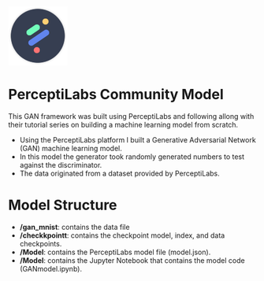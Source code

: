 [![PerceptiLabs](./pl_logo.png)](https://www.perceptilabs.com/home)

# PerceptiLabs Community Model

This GAN framework was built using PerceptiLabs and following allong with their tutorial series on building a machine learning model from scratch.

* Using the PerceptiLabs platform I built a Generative Adversarial Network (GAN) machine learning model. 
* In this model the generator took randomly generated numbers to test against the discriminator. 
* The data originated from a dataset provided by PerceptiLabs.

# Model Structure

* **/gan_mnist**: contains the data file
* **/checkkpointt**: contains the checkpoint model, index, and data checkpoints.
* **/Model**: contains the PerceptiLabs model file (model.json).
* **/Model**: contains the Jupyter Notebook that contains the model code (GANmodel.ipynb).


